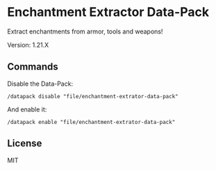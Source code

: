 # Enchantment Extractor Data-Pack

Extract enchantments from armor, tools and weapons!

Version: 1.21.X

## Commands

Disable the Data-Pack:

```mcfunction
/datapack disable "file/enchantment-extrator-data-pack"
```

And enable it:

```mcfunction
/datapack enable "file/enchantment-extrator-data-pack"
```

## License

MIT